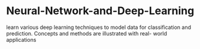 # Neural-Network-and-Deep-Learning
learn various deep learning techniques to model data for classification and prediction. Concepts and methods are illustrated with real- world applications
